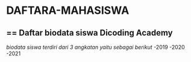 # DAFTARA-MAHASISWA
==
Daftar biodata siswa Dicoding Academy
--
*biodata siswa terdiri dari 3 angkatan yaitu sebagai berikut*
-2019
-2020
-2021
